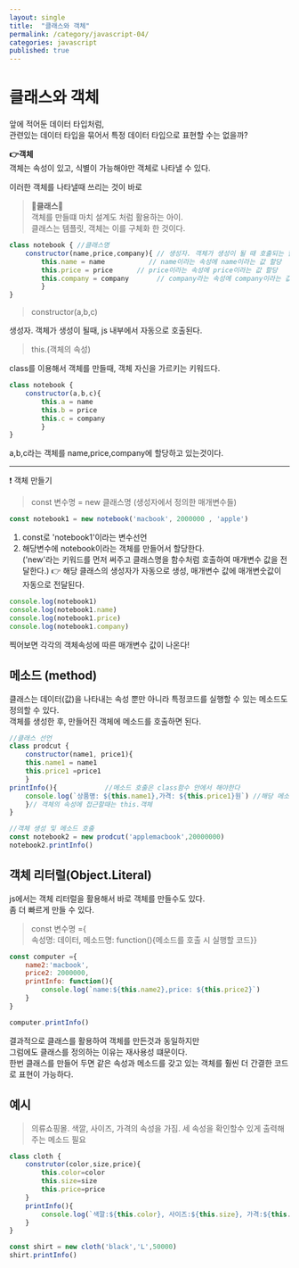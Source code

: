 ```yaml
---
layout: single
title:  "클래스와 객체"
permalink: /category/javascript-04/
categories: javascript
published: true
---
```


# 클래스와 객체

앞에 적어둔 데이터 타입처럼,  
관련있는 데이터 타입을 묶어서 특정 데이터 타입으로 표현할 수는 없을까?

**👉객체**  
객체는 속성이 있고, 식별이 가능해야만 객체로 나타낼 수 있다.

이러한 객체를 나타낼때 쓰리는 것이 바로
> **🍎클래스🍎**  
객체를 만들떄 마치 설계도 처럼 활용하는 아이.  
클래스는 템플릿, 객체는 이를 구체화 한 것이다.

```js
class notebook { //클래스명
    constructor(name,price,company){ // 생성자. 객체가 생성이 될 때 호출되는 함수
        this.name = name           // name이라는 속성에 name이라는 값 할당 
        this.price = price      // price이라는 속성에 price이라는 값 할당 
        this.company = company       // company라는 속성에 company이라는 값 할당
        }
}
```

>constructor(a,b,c)

생성자. 객체가 생성이 될때, js 내부에서 자동으로 호출된다.

>this.(객체의 속성)

class를 이용해서 객체를 만들때, 객체 자신을 가르키는 키워드다.

```js
class notebook {
    constructor(a,b,c){ 
        this.a = name           
        this.b = price      
        this.c = company      
        }
}
```
a,b,c라는 객체를 name,price,company에 할당하고 있는것이다.

---
❗ 객체 만들기
> const 변수명 = new 클래스명 (생성자에서 정의한 매개변수들)

```js
const notebook1 = new notebook('macbook', 2000000 , 'apple') 
```

1. const로 'notebook1'이라는 변수선언
2. 해당변수에 notebook이라는 객체를 만들어서 할당한다.  
('new'라는 키워드를 먼저 써주고 클래스명을 함수처럼 호출하여 매개변수 값을 전달한다.)
👉 해당 클래스의 생성자가 자동으로 생성, 매개변수 값에 매개변숫값이 자동으로 전달된다.

```js
console.log(notebook1)
console.log(notebook1.name)
console.log(notebook1.price)
console.log(notebook1.company)
```

찍어보면 각각의 객체속성에 따른 매개변수 값이 나온다!

## 메소드 (method)
클래스는 데이터(값)을 나타내는 속성 뿐만 아니라 특정코드를 실행할 수 있는 메소드도 정의할 수 있다.  
객체를 생성한 후, 만들어진 객체에 메소드를 호출하면 된다.

```js
//클래스 선언
class prodcut {
    constructor(name1, price1){
    this.name1 = name1
    this.price1 =price1
    }
printInfo(){            //메소드 호출은 class함수 안에서 해야한다
    console.log(`상품명: ${this.name1},가격: ${this.price1}원`) //해당 메소드를 호풀할떄 실행할 코드 적어주기
    }// 객체의 속성에 접근할때는 this.객체 
}

//객체 생성 및 메소드 호출
const notebook2 = new prodcut('applemacbook',20000000)
notebook2.printInfo()
```

## 객체 리터럴(Object.Literal)
js에서는 객체 리터럴을 활용해서 바로 객체를 만들수도 있다.  
좀 더 빠르게 만들 수 있다.

> const 변수명 ={  
    속성명: 데이터,
    메소드명: function(){메소드를 호출 시 실행할 코드}}

```js
const computer ={
    name2:'macbook',
    price2: 2000000,
    printInfo: function(){
        console.log(`name:${this.name2},price: ${this.price2}`)
    }
}

computer.printInfo()
```

결과적으로 클래스를 활용하여 객체를 만든것과 동일하지만   
그럼에도 클래스를 정의하는 이유는 재사용성 떄문이다.  
한번 클래스를 만들어 두면 같은 속성과 메소드를 갖고 있는 객체를 훨씬 더 간결한 코드로 표현이 가능하다.

## 예시
> 의류쇼핑몰. 색깔, 사이즈, 가격의 속성을 가짐. 세 속성을 확인할수 있게 출력해주는 메소드 필요

```js
class cloth {
    construtor(color,size,price){
        this.color=color
        this.size=size
        this.price=price
    }
    printInfo(){
        console.log(`색깔:${this.color}, 사이즈:${this.size}, 가격:${this.price}`)
    }
}

const shirt = new cloth('black','L',50000)
shirt.printInfo()

```
